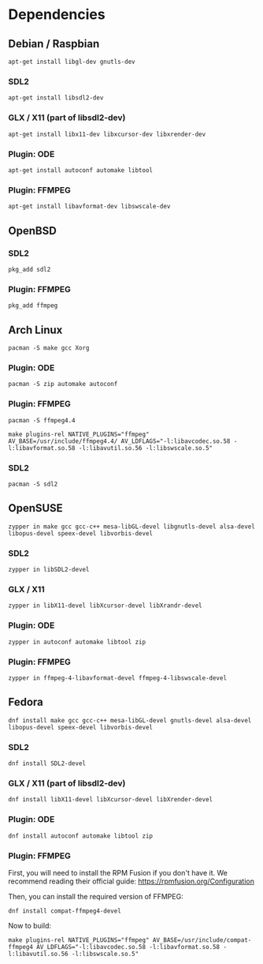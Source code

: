 # Dependencies

## Debian / Raspbian

```
apt-get install libgl-dev gnutls-dev
```

### SDL2

```
apt-get install libsdl2-dev
```

### GLX / X11 (part of libsdl2-dev)

```
apt-get install libx11-dev libxcursor-dev libxrender-dev
```

### Plugin: ODE

```
apt-get install autoconf automake libtool
```

### Plugin: FFMPEG

```
apt-get install libavformat-dev libswscale-dev
```

## OpenBSD

### SDL2

```
pkg_add sdl2
```

### Plugin: FFMPEG

```
pkg_add ffmpeg
```

## Arch Linux

```
pacman -S make gcc Xorg
```

### Plugin: ODE

```
pacman -S zip automake autoconf
```

### Plugin: FFMPEG

```
pacman -S ffmpeg4.4
```

`make plugins-rel NATIVE_PLUGINS="ffmpeg" AV_BASE=/usr/include/ffmpeg4.4/ AV_LDFLAGS="-l:libavcodec.so.58 -l:libavformat.so.58 -l:libavutil.so.56 -l:libswscale.so.5"`

### SDL2

```
pacman -S sdl2
```

## OpenSUSE

```
zypper in make gcc gcc-c++ mesa-libGL-devel libgnutls-devel alsa-devel libopus-devel speex-devel libvorbis-devel
```

### SDL2

```
zypper in libSDL2-devel
```

### GLX / X11

```
zypper in libX11-devel libXcursor-devel libXrandr-devel
```

### Plugin: ODE

```
zypper in autoconf automake libtool zip
```

### Plugin: FFMPEG

```
zypper in ffmpeg-4-libavformat-devel ffmpeg-4-libswscale-devel
```

## Fedora

```
dnf install make gcc gcc-c++ mesa-libGL-devel gnutls-devel alsa-devel libopus-devel speex-devel libvorbis-devel
```

### SDL2

```
dnf install SDL2-devel
```

### GLX / X11 (part of libsdl2-dev)

```
dnf install libX11-devel libXcursor-devel libXrender-devel
```

### Plugin: ODE

```
dnf install autoconf automake libtool zip
```

### Plugin: FFMPEG

First, you will need to install the RPM Fusion if you don't have it. We recommend reading their official guide: https://rpmfusion.org/Configuration

Then, you can install the required version of FFMPEG:

```
dnf install compat-ffmpeg4-devel
```

Now to build:

`make plugins-rel NATIVE_PLUGINS="ffmpeg" AV_BASE=/usr/include/compat-ffmpeg4 AV_LDFLAGS="-l:libavcodec.so.58 -l:libavformat.so.58 -l:libavutil.so.56 -l:libswscale.so.5"`